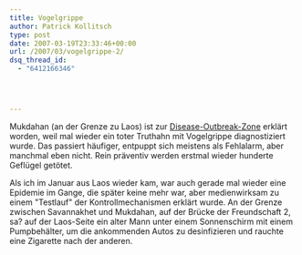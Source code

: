 ```yaml
---
title: Vogelgrippe
author: Patrick Kollitsch
type: post
date: 2007-03-19T23:33:46+00:00
url: /2007/03/vogelgrippe-2/
dsq_thread_id:
  - "6412166346"




---
```

Mukdahan (an der Grenze zu Laos) ist zur [Disease-Outbreak-Zone][1] erklärt worden, weil mal wieder ein toter Truthahn mit Vogelgrippe diagnostiziert wurde. Das passiert häufiger, entpuppt sich meistens als Fehlalarm, aber manchmal eben nicht. Rein präventiv werden erstmal wieder hunderte Geflügel getötet.

Als ich im Januar aus Laos wieder kam, war auch gerade mal wieder eine Epidemie im Gange, die später keine mehr war, aber medienwirksam zu einem "Testlauf" der Kontrollmechanismen erklärt wurde. An der Grenze zwischen Savannakhet und Mukdahan, auf der Brücke der Freundschaft 2, sa? auf der Laos-Seite ein alter Mann unter einem Sonnenschirm mit einem Pumpbehälter, um die ankommenden Autos zu desinfizieren und rauchte eine Zigarette nach der anderen.

 [1]: http://www.nationmultimedia.com/2007/03/20/national/national_30029693.php
